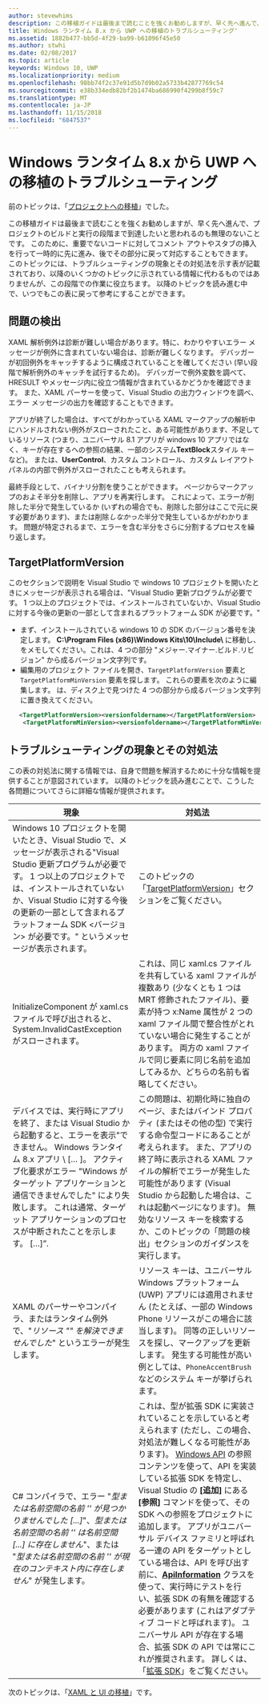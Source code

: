 ```yaml
---
author: stevewhims
description: この移植ガイドは最後まで読むことを強くお勧めしますが、早く先へ進んで、プロジェクトのビルドと実行の段階まで到達したいと思われるのも無理のないことです。
title: Windows ランタイム 8.x から UWP への移植のトラブルシューティング'
ms.assetid: 1882b477-bb5d-4f29-ba99-b61096f45e50
ms.author: stwhi
ms.date: 02/08/2017
ms.topic: article
keywords: Windows 10, UWP
ms.localizationpriority: medium
ms.openlocfilehash: 98bb74f2c37e91d5b7d9b02a5733b42877769c54
ms.sourcegitcommit: e38b334edb82bf2b1474ba686990f4299b8f59c7
ms.translationtype: MT
ms.contentlocale: ja-JP
ms.lasthandoff: 11/15/2018
ms.locfileid: "6847537"
---
```

# <a name="troubleshooting-porting-windows-runtime-8x-to-uwp"></a>Windows ランタイム 8.x から UWP への移植のトラブルシューティング


前のトピックは、「[プロジェクトへの移植](w8x-to-uwp-porting-to-a-uwp-project.md)」でした。

この移植ガイドは最後まで読むことを強くお勧めしますが、早く先へ進んで、プロジェクトのビルドと実行の段階まで到達したいと思われるのも無理のないことです。 このために、重要でないコードに対してコメント アウトやスタブの挿入を行って一時的に先に進み、後でその部分に戻って対応することもできます。 このトピックには、トラブルシューティングの現象とその対処法を示す表が記載されており、以降のいくつかのトピックに示されている情報に代わるものではありませんが、この段階での作業に役立ちます。 以降のトピックを読み進む中で、いつでもこの表に戻って参考にすることができます。

## <a name="tracking-down-issues"></a>問題の検出

XAML 解析例外は診断が難しい場合があります。特に、わかりやすいエラー メッセージが例外に含まれていない場合は、診断が難しくなります。 デバッガーが初回例外をキャッチするように構成されていることを確してください (早い段階で解析例外のキャッチを試行するため)。 デバッガーで例外変数を調べて、HRESULT やメッセージ内に役立つ情報が含まれているかどうかを確認できます。 また、XAML パーサーを使って、Visual Studio の出力ウィンドウを調べ、エラー メッセージの出力を確認することもできます。

アプリが終了した場合は、すべてがわかっている XAML マークアップの解析中にハンドルされない例外がスローされたこと、ある可能性があります、不足しているリソース (つまり、ユニバーサル 8.1 アプリが windows 10 アプリではなく、キーが存在するへの参照の結果、一部のシステム**TextBlock**スタイル キーなど)。 または、**UserControl**、カスタム コントロール、カスタム レイアウト パネルの内部で例外がスローされたことも考えられます。

最終手段として、バイナリ分割を使うことができます。 ページからマークアップのおよそ半分を削除し、アプリを再実行します。 これによって、エラーが削除した半分で発生しているか (いずれの場合でも、削除した部分はここで元に戻す必要があります)、または削除*しなかった*半分で発生しているかがわかります。 問題が特定されるまで、エラーを含む半分をさらに分割するプロセスを繰り返します。

## <a name="targetplatformversion"></a>TargetPlatformVersion

このセクションで説明を Visual Studio で windows 10 プロジェクトを開いたときにメッセージが表示される場合は、"Visual Studio 更新プログラムが必要です。 1 つ以上のプロジェクトでは、インストールされていないか、Visual Studio に対する今後の更新の一部として含まれるプラットフォーム SDK <version> が必要です。"

-   まず、インストールされている windows 10 の SDK のバージョン番号を決定します。 **C:\\Program Files (x86)\\Windows Kits\\10\\Include\\<versionfoldername>** に移動し、*<versionfoldername>* をメモしてください。これは、4 つの部分 "メジャー.マイナー.ビルド.リビジョン" から成るバージョン文字列です。
-   編集用のプロジェクト ファイルを開き、`TargetPlatformVersion` 要素と `TargetPlatformMinVersion` 要素を探します。 これらの要素を次のように編集します。*<versionfoldername>* は、ディスク上で見つけた 4 つの部分から成るバージョン文字列に置き換えてください。

```xml
   <TargetPlatformVersion><versionfoldername></TargetPlatformVersion>
    <TargetPlatformMinVersion><versionfoldername></TargetPlatformMinVersion>
```

## <a name="troubleshooting-symptoms-and-remedies"></a>トラブルシューティングの現象とその対処法

この表の対処法に関する情報では、自身で問題を解消するために十分な情報を提供することが意図されています。 以降のトピックを読み進むことで、こうした各問題についてさらに詳細な情報が提供されます。

| 現象 | 対処法 |
|---------|--------|
| Windows 10 プロジェクトを開いたとき、Visual Studio で、メッセージが表示される"Visual Studio 更新プログラムが必要です。 1 つ以上のプロジェクトでは、インストールされていないか、Visual Studio に対する今後の更新の一部として含まれるプラットフォーム SDK &lt;バージョン&gt; が必要です。" というメッセージが表示されます。 | このトピックの「[TargetPlatformVersion](#targetplatformversion)」セクションをご覧ください。 |
| InitializeComponent が xaml.cs ファイルで呼び出されると、System.InvalidCastException がスローされます。| これは、同じ xaml.cs ファイルを共有している xaml ファイルが複数あり (少なくとも 1 つは MRT 修飾されたファイル)、要素が持つ x:Name 属性が 2 つの xaml ファイル間で整合性がとれていない場合に発生することがあります。 両方の xaml ファイルで同じ要素に同じ名前を追加してみるか、どちらの名前も省略してください。 |
| デバイスでは、実行時にアプリを終了、または Visual Studio から起動すると、エラーを表示"できません。 Windows ランタイム 8.x アプリ \ [… \]。 アクティブ化要求がエラー "Windows がターゲット アプリケーションと通信できませんでした" により失敗します。 これは通常、ターゲット アプリケーションのプロセスが中断されたことを示します。 \[…\]”. | この問題は、初期化時に独自のページ、またはバインド プロパティ (またはその他の型) で実行する命令型コードにあることが考えられます。 また、アプリの終了時に表示される XAML ファイルの解析でエラーが発生した可能性があります (Visual Studio から起動した場合は、これは起動ページになります)。 無効なリソース キーを検索するか、このトピックの「問題の検出」セクションのガイダンスを実行します。|
| XAML のパーサーやコンパイラ、またはランタイム例外で、"*リソース "<resourcekey>" を解決できませんでした*" というエラーが発生します。 | リソース キーは、ユニバーサル Windows プラットフォーム (UWP) アプリには適用されません (たとえば、一部の Windows Phone リソースがこの場合に該当します)。 同等の正しいリソースを探し、マークアップを更新します。 発生する可能性が高い例としては、`PhoneAccentBrush` などのシステム キーが挙げられます。 |
| C# コンパイラで、エラー "*型または名前空間の名前 '<name>' が見つかりませんでした \[...\]*"、*型または名前空間の名前 '<name>' は名前空間 \[...\] に存在しません*"、または "*型または名前空間の名前 '<name>' が現在のコンテキスト内に存在しません*" が発生します。 | これは、型が拡張 SDK に実装されていることを示していると考えられます (ただし、この場合、対処法が難しくなる可能性があります)。 [Windows API](https://msdn.microsoft.com/library/windows/apps/bg124285) の参照コンテンツを使って、API を実装している拡張 SDK を特定し、Visual Studio の **[追加]** にある **[参照]** コマンドを使って、その SDK への参照をプロジェクトに追加します。 アプリがユニバーサル デバイス ファミリと呼ばれる一連の API をターゲットとしている場合は、API を呼び出す前に、[**ApiInformation**](https://msdn.microsoft.com/library/windows/apps/dn949001) クラスを使って、実行時にテストを行い、拡張 SDK の有無を確認する必要があります (これはアダプティブ コードと呼ばれます)。 ユニバーサル API が存在する場合、拡張 SDK の API では常にこれが推奨されます。 詳しくは、「[拡張 SDK](w8x-to-uwp-porting-to-a-uwp-project.md)」をご覧ください。 |

次のトピックは、「[XAML と UI の移植](w8x-to-uwp-porting-xaml-and-ui.md)」です。

